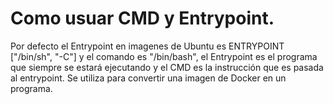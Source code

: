 # Como usuar CMD y Entrypoint.

Por defecto el Entrypoint en imagenes de Ubuntu es ENTRYPOINT ["/bin/sh", "-C"] y el comando es "/bin/bash", el Entrypoint es el programa que siempre se estará ejecutando y el CMD es la instrucción que es pasada al entrypoint. Se utiliza para convertir una imagen de Docker en un programa.
